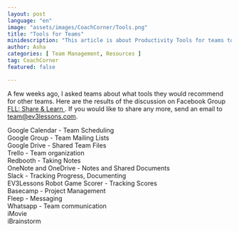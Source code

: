 ```yaml
---
layout: post
language: "en"
image: "assets/images/CoachCorner/Tools.png"
title: "Tools for Teams"
minidescription: "This article is about Productivity Tools for teams to use."
author: Asha
categories: [ Team Management, Resources ]
tag: CoachCorner
featured: false

---
```


A few weeks ago, I asked teams about what tools they would recommend for other teams. Here are the results of the discussion on Facebook Group <a href="https://www.facebook.com/groups/FLLShareandLearn/">FLL: Share & Learn </a>.  If you would like to share any more, send an email to team@ev3lessons.com.

Google Calendar - Team Scheduling <br>
Google Group - Team Mailing Lists <br>
Google Drive - Shared Team Files <br>
Trello - Team organization <br>
Redbooth - Taking Notes <br>
OneNote and OneDrive - Notes and Shared Documents <br>
Slack - Tracking Progress, Documenting <br>
EV3Lessons Robot Game Scorer - Tracking Scores <br>
Basecamp - Project Management <br>
Fleep - Messaging <br>
Whatsapp - Team communication <br>
iMovie<br>
iBrainstorm<br>
